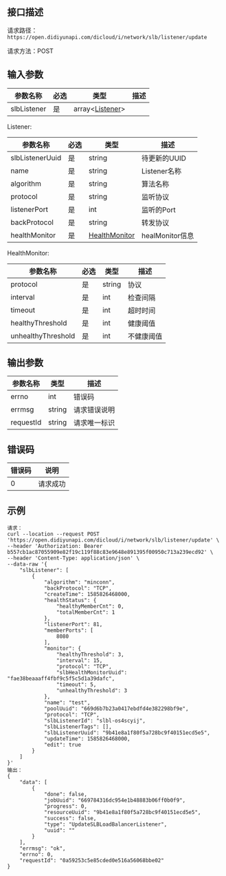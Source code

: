 ## 接口描述

请求路径：`https://open.didiyunapi.com/dicloud/i/network/slb/listener/update`

请求方法：POST

## 输入参数

| 参数名称    | 必选 | 类型                           | 描述 |
| ----------- | ---- | ------------------------------ | ---- |
| slbListener | 是   | array\<[Listener](#Listener)\> |      |



<span id="Listener"></span>
Listener:

| 参数名称        | 必选 | 类型                            | 描述            |
| --------------- | ---- | ------------------------------- | --------------- |
| slbListenerUuid | 是   | string                          | 待更新的UUID    |
| name            | 是   | string                          | Listener名称    |
| algorithm       | 是   | string                          | 算法名称        |
| protocol        | 是   | string                          | 监听协议        |
| listenerPort    | 是   | int                             | 监听的Port      |
| backProtocol    | 是   | string                          | 转发协议        |
| healthMonitor   | 是   | [HealthMonitor](#HealthMonitor) | healMonitor信息 |



<span id="HealthMonitor"></span>
HealthMonitor:

| 参数名称           | 必选 | 类型   | 描述       |
| ------------------ | ---- | ------ | ---------- |
| protocol           | 是   | string | 协议       |
| interval` `        | 是   | int    | 检查间隔   |
| timeout            | 是   | int    | 超时时间   |
| healthyThreshold   | 是   | int    | 健康阈值   |
| unhealthyThreshold | 是   | int    | 不健康阈值 |

## 输出参数

| 参数名称  | 类型   | 描述         |
| --------- | ------ | ------------ |
| errno     | int    | 错误码       |
| errmsg    | string | 请求错误说明 |
| requestId | string | 请求唯一标识 |


## 错误码

| 错误码 | 说明     |
| ------ | -------- |
| 0      | 请求成功 |

## 示例

```
请求：
curl --location --request POST 'https://open.didiyunapi.com/dicloud/i/network/slb/listener/update' \
--header 'Authorization: Bearer b557cb1ac87055909e82f19c119f88c83e9648e891395f00950c713a239ecd92' \
--header 'Content-Type: application/json' \
--data-raw '{
    "slbListener": [
        {
            "algorithm": "minconn",
            "backProtocol": "TCP",
            "createTime": 1585826468000,
            "healthStatus": {
                "healthyMemberCnt": 0,
                "totalMemberCnt": 1
            },
            "listenerPort": 81,
            "memberPorts": [
                8080
            ],
            "monitor": {
                "healthyThreshold": 3,
                "interval": 15,
                "protocol": "TCP",
                "slbHealthMonitorUuid": "fae38beaaaff4fbf9c5f5c5d1a39dafc",
                "timeout": 5,
                "unhealthyThreshold": 3
            },
            "name": "test",
            "poolUuid": "669d6b7b23a0417ebdfd4e382298bf9e",
            "protocol": "TCP",
            "slbListenerId": "slbl-os4scyij",
            "slbListenerTags": [],
            "slbListenerUuid": "9b41e8a1f80f5a728bc9f40151ecd5e5",
            "updateTime": 1585826468000,
            "edit": true
        }
    ]
}'
输出：
{
    "data": [
        {
            "done": false,
            "jobUuid": "669784316dc954e1b48883b06ff0b0f9",
            "progress": 0,
            "resourceUuid": "9b41e8a1f80f5a728bc9f40151ecd5e5",
            "success": false,
            "type": "UpdateSLBLoadBalancerListener",
            "uuid": ""
        }
    ],
    "errmsg": "ok",
    "errno": 0,
    "requestId": "0a59253c5e85cded0e516a56068bbe02"
}
```